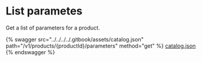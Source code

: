 # List parametes

Get a list of parameters for a product.

{% swagger src="../../../../.gitbook/assets/catalog.json" path="/v1/products/{productId}/parameters" method="get" %}
[catalog.json](../../../../.gitbook/assets/catalog.json)
{% endswagger %}
